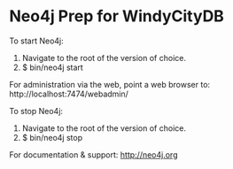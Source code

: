 
Neo4j Prep for WindyCityDB
===

To start Neo4j:
1. Navigate to the root of the version of choice.
2. $ bin/neo4j start

For administration via the web, point a web browser to:
http://localhost:7474/webadmin/

To stop Neo4j:
1. Navigate to the root of the version of choice.
2. $ bin/neo4j stop

For documentation & support:
http://neo4j.org




